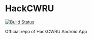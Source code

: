 # HackCWRU
[![Build Status](https://travis-ci.org/BriungRi/HackCWRU.svg?branch=master)](https://travis-ci.org/BriungRi/HackCWRU)

Official repo of HackCWRU Android App
